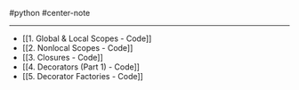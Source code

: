 #python #center-note 

---

- [[1. Global & Local Scopes - Code]]
- [[2. Nonlocal Scopes - Code]]
- [[3. Closures - Code]]
- [[4. Decorators (Part 1) - Code]]
- [[5. Decorator Factories - Code]]